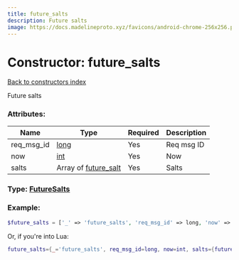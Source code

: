 ```yaml
---
title: future_salts
description: Future salts
image: https://docs.madelineproto.xyz/favicons/android-chrome-256x256.png
---
```

# Constructor: future\_salts  
[Back to constructors index](index.md)



Future salts

### Attributes:

| Name     |    Type       | Required | Description |
|----------|---------------|----------|-------------|
|req\_msg\_id|[long](../types/long.md) | Yes|Req msg ID|
|now|[int](../types/int.md) | Yes|Now|
|salts|Array of [future\_salt](../constructors/future_salt.md) | Yes|Salts|



### Type: [FutureSalts](../types/FutureSalts.md)


### Example:

```php
$future_salts = ['_' => 'future_salts', 'req_msg_id' => long, 'now' => int, 'salts' => [future_salt, future_salt]];
```  


Or, if you're into Lua:

```lua
future_salts={_='future_salts', req_msg_id=long, now=int, salts={future_salt}}

```


